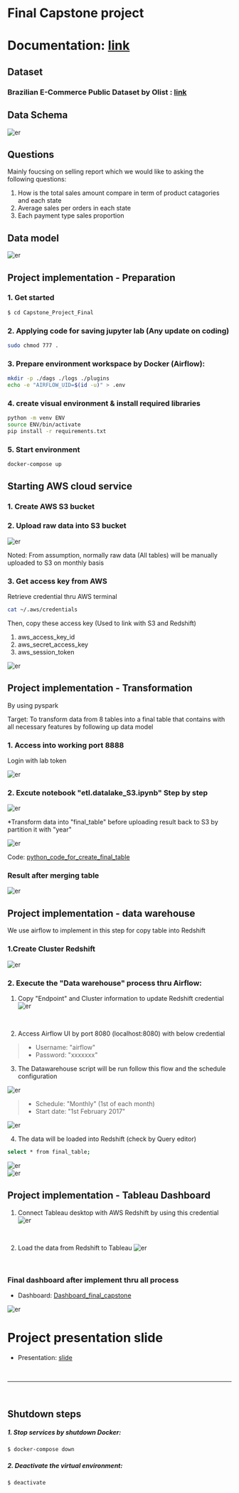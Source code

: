 # Final Capstone project

# Documentation: [link](https://github.com/pongthanin/swu-ds525/blob/main/Capstone_Project_Final/Document/Capstone%20project_%20Brazilian%20E-Commerce%20sales%20analysis%20-%20Google%20Docs.pdf)

## Dataset

### Brazilian E-Commerce Public Dataset by Olist : [link](https://www.kaggle.com/datasets/olistbr/brazilian-ecommerce?resource=download)

## Data Schema

![er](./Picture%20ref/HRhd2Y0.png)
<br>

## Questions
Mainly foucsing on selling report which we would like to asking the following questions:
1. How is the total sales amount compare in term of product catagories and each state
2. Average sales per orders in each state 
3. Each payment type sales proportion 


## Data model

![er](./Picture%20ref/Screenshot%202022-12-17%20214306.png)
<br>


## Project implementation - Preparation

### 1. Get started
```sh
$ cd Capstone_Project_Final
```


### 2. Applying code for saving jupyter lab (Any update on coding)

```sh
sudo chmod 777 .
```


### 3. Prepare environment workspace by Docker (Airflow):

```sh
mkdir -p ./dags ./logs ./plugins
echo -e "AIRFLOW_UID=$(id -u)" > .env
```


### 4. create visual environment & install required libraries
```sh
python -m venv ENV
source ENV/bin/activate
pip install -r requirements.txt
```


### 5. Start  environment

```sh
docker-compose up
```



## Starting AWS cloud service

### 1. Create AWS S3 bucket


### 2. Upload raw data into S3 bucket

![er](./Picture%20ref/Screenshot%202022-12-17%20130228.png)
<br>

Noted: From assumption, normally raw data (All tables) will be manually uploaded to S3 on monthly basis 
<br>

### 3. Get access key from AWS

Retrieve credential thru AWS terminal

```sh
cat ~/.aws/credentials
```
Then, copy these access key (Used to link with S3 and Redshift)
1) aws_access_key_id 
2) aws_secret_access_key
3) aws_session_token

![er](./Picture%20ref/Screenshot%202022-12-18%20201539.png)
<br>


## Project implementation - Transformation

By using pyspark

Target: To transform data from 8 tables into a final table that contains with all necessary features by following up data model
<br>

### 1. Access into working port 8888

Login with lab token

![er](./Picture%20ref/Screenshot%202022-10-05%20220731.png)
<br>

### 2. Excute notebook "etl.datalake_S3.ipynb" Step by step

![er](./Picture%20ref/Screenshot%202022-12-17%20222417.png)
<br>

*Transform data into "final_table" before uploading result back to S3 by partition it with "year"

![er](./Picture%20ref/Screenshot%202022-12-17%20130251.png)
<br>

Code: [python_code_for_create_final_table](https://github.com/pongthanin/swu-ds525/blob/main/Capstone_Project_Final/etl_datalake_S3.ipynb)
<br>

### Result after merging table
![er](./Picture%20ref/Screenshot%202022-12-17%20223352.png)
<br>


## Project implementation - data warehouse

We use airflow to implement in this step for copy table into Redshift

### 1.Create Cluster Redshift

![er](./Picture%20ref/Screenshot%202022-12-17%20130045.png)
<br>

### 2. Execute the "Data warehouse" process thru Airflow:

1) Copy "Endpoint" and Cluster information to update Redshift credential
![er](./Picture%20ref/Screenshot%202022-12-18%20135245.png)
<br>

2) Access Airflow UI by port 8080 (localhost:8080) with below credential
> - Username: "airflow"<br>
> - Password: "xxxxxxx"<br>

3) The Datawarehouse script will be run follow this flow and the schedule configuration

![er](./Picture%20ref/Screenshot%202022-12-17%20130540.png)
<br>

> - Schedule: "Monthly" (1st of each month)<br>
> - Start date: "1st February 2017"

![er](./Picture%20ref/Screenshot%202022-12-17%20130528.png)
<br>

4) The data will be loaded into Redshift (check by Query editor)
```sh
select * from final_table;
```
![er](./Picture%20ref/Screenshot%202022-12-17%20125758.png)
<br>
![er](./Picture%20ref/Screenshot%202022-12-17%20125839.png)
<br>

## Project implementation - Tableau Dashboard

1) Connect Tableau desktop with AWS Redshift by using this credential
![er](./Picture%20ref/Screenshot%202022-12-18%20140105.png)
<br>

2) Load the data from Redshift to Tableau
![er](./Picture%20ref/Screenshot%202022-12-18%20140211.png)
<br>

### Final dashboard after implement thru all process
- Dashboard: [Dashboard_final_capstone](https://public.tableau.com/app/profile/pongthanin.wangkiat/viz/Dashboard_final_capstone/Dashboard1)

![er](./Picture%20ref/Screenshot%202022-12-18%20191543.png)
<br>

# Project presentation slide

- Presentation: [slide](https://www.canva.com/design/DAFVGbsjpfY/5PK9Jd5Jx7bR1qdtmyfY-Q/view?utm_content=DAFVGbsjpfY&utm_campaign=designshare&utm_medium=link&utm_source=publishsharelink)
<br>

__________
<br>

## Shutdown steps
##### 1. Stop services by shutdown Docker:
```sh
$ docker-compose down
```

##### 2. Deactivate the virtual environment:
```sh
$ deactivate
```